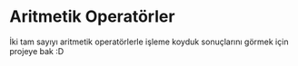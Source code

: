 Aritmetik Operatörler
===========================

İki tam sayıyı aritmetik operatörlerle işleme koyduk sonuçlarını görmek için projeye bak :D 


